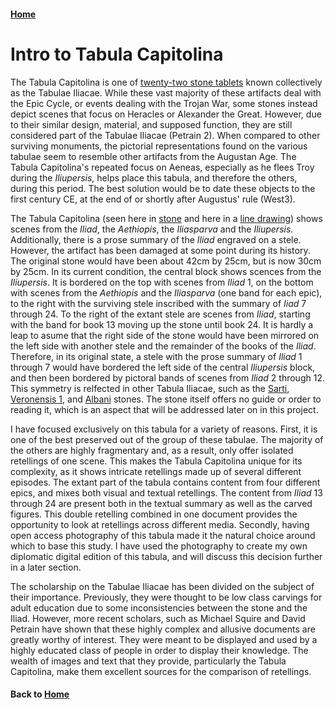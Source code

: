 #### [Home](https://brclar15.github.io/tabulaCapitolina/)

# Intro to Tabula Capitolina


The Tabula Capitolina is one of [twenty-two stone tablets](https://github.com/brclar15/tabulaCapitolina/blob/master/tabulae.csv) known collectively as the Tabulae Iliacae. While these vast majority of these artifacts deal with the Epic Cycle, or events dealing with the Trojan War, some stones instead depict scenes that focus on Heracles or Alexander the Great. However, due to their similar design, material, and supposed function, they are still considered part of the Tabulae Iliacae (Petrain 2). When compared to other surviving monuments, the pictorial representations found on the various tabulae seem to resemble other artifacts from the Augustan Age. The Tabula Capitolina's repeated focus on Aeneas, especially as he flees Troy during the *Iliupersis*, helps place this tabula, and therefore the others, during this period. The best solution would be to date these objects to the first century CE, at the end of or shortly after Augustus' rule (West3).

The Tabula Capitolina (seen here in [stone](http://shot.holycross.edu/eikon/tabulaeiliacae/Capitoline_1.jpg) and here in a [line drawing](http://www.mediterranees.net/art_antique/oeuvres/iliaca/images/capitolina1.gif)) shows scenes from the *Iliad*, the *Aethiopis*, the *Iliasparva* and the *Iliupersis*. Additionally, there is a prose summary of the *Iliad* engraved on a stele. However, the artifact has been damaged at some point during its history.  The original stone would have been about 42cm by 25cm, but is now 30cm by 25cm. In its current condition, the central block shows scences from the *Iliupersis*. It is bordered on the top with scenes from *Iliad* 1, on the bottom with scenes from the *Aethiopis* and the *Iliasparva* (one band for each epic), to the right with the surviving stele inscribed with the summary of *Iiad* 7 through 24. To the right of the extant stele are scenes from *Iliad*, starting with the band for book 13 moving up the stone until book 24. It is hardly a leap to asume that the right side of the stone would have been mirrored on the left side with another stele and the remainder of the books of the *Iliad*. Therefore, in its original state, a stele with the prose summary of *Iliad* 1 through 7 would have bordered the left side of the central *Iliupersis* block, and then been bordered by pictoral bands of scenes from *Iliad* 2 through 12. This symmetry is relfected in other Tabula Iliacae, such as the [Sarti](), [Veronensis 1](), and [Albani]() stones. The stone itself offers no guide or order to reading it, which is an aspect that will be addressed later on in this project. 

I have focused exclusively on this tabula for a variety of reasons. First, it is one of the best preserved out of the group of these tabulae. The majority of the others are highly fragmentary and, as a result, only offer isolated retellings of one scene. This makes the Tabula Capitolina unique for its complexity, as it shows intricate retellings made up of several different episodes. The extant part of the tabula contains content from four different epics, and mixes both visual and textual retellings. The content from *Iliad* 13 through 24 are present both in the textual summary as well as the carved figures. This double retelling combined in one document provides the opportunity to look at retellings across different media. Secondly, having open access photography of this tabula made it the natural choice around which to base this study. I have used the photography to create my own diplomatic digital edition of this tabula, and will discuss this decision further in a later section. 

The scholarship on the Tabulae Iliacae has been divided on the subject of their importance. Previously, they were thought to be low class carvings for adult education due to some inconsistencies between the stone and the Iliad. However, more recent scholars, such as Michael Squire and David Petrain have shown that these highly complex and allusive documents are greatly worthy of interest. They were meant to be displayed and used by a highly educated class of people in order to display their knowledge. The wealth of images and text that they provide, particularly the Tabula Capitolina, make them excellent sources for the comparison of retellings. 


#### Back to [Home](https://brclar15.github.io/tabulaCapitolina/)
